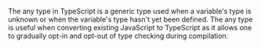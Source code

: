 The any type in TypeScript is a generic 
type used when a variable's type is unknown 
or when the variable's type hasn't yet been defined. 
The any type is useful when
converting existing JavaScript to
TypeScript as it allows one to gradually
opt-in and opt-out of type checking during compilation.

